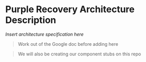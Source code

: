 # Purple Recovery Architecture Description

*Insert architecture specification here*

> Work out of the Google doc before adding here

<!-- -->

> We will also be creating our component stubs on this repo
